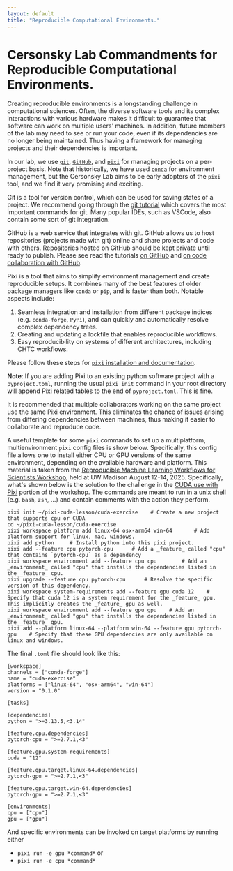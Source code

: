 ```yaml
---
layout: default
title: "Reproducible Computational Environments."
---
```


# Cersonsky Lab Commandments for Reproducible Computational Environments.

Creating reproducible environments is a longstanding challenge in computational sciences. Often, the diverse software tools and its complex interactions with various hardware makes it difficult to guarantee that software can work on multiple users' machines. In addition, future members of the lab may need to see or run your code, even if its dependencies are no longer being maintained. Thus having a framework for managing projects and their dependencies is important.

In our lab, we use [`git`](https://git-scm.com/), [`GitHub`](https://github.com/), and [`pixi`](https://pixi.sh/latest/) for managing projects on a per-project basis. Note that historically, we have used [`conda`](https://docs.conda.io/en/latest/) for environment management, but the Cersonsky Lab aims to be early adopters of the `pixi` tool, and we find it very promising and exciting.

Git is a tool for version control, which can be used for saving states of a project. We recommend going through the [git tutorial](https://education.molssi.org/python-package-best-practices/02-git.html) which covers the most important commands for git. Many popular IDEs, such as VSCode, also contain some sort of git integration.

GitHub is a web service that integrates with git. GitHub allows us to host repositories (projects made with git) online and share projects and code with others. Repositories hosted on GitHub should be kept private until ready to publish. Please see read the tutorials [on GitHub](https://education.molssi.org/python-package-best-practices/03-github.html) and [on code collaboration with GitHub](https://education.molssi.org/python-package-best-practices/07-collaboration.html).

Pixi is a tool that aims to simplify environment management and create reproducible setups. It combines many of the best features of older package managers like `conda` or `pip`, and is faster than both. Notable aspects include:

1. Seamless integration and installation from different package indices (e.g. `conda-forge`, `PyPi`), and can quickly and automatically resolve complex dependency trees. 
2. Creating and updating a lockfile that enables reproducible workflows.
3. Easy reproducibility on systems of different architectures, including CHTC workflows.

Please follow these steps for [`pixi` installation and documentation](https://pixi.sh/latest).

**Note**: If you are adding Pixi to an existing python software project with a `pyproject.toml`, running the usual `pixi init` command in your root directory will append Pixi related tables to the end of `pyproject.toml`. This is fine.

It is recommended that multiple collaborators working on the same project use the same Pixi environment. This eliminates the chance of issues arising from differing dependencies between machines, thus making it easier to collaborate and reproduce code.

A useful template for some `pixi` commands to set up a multiplatform, multienvironment `pixi` config files is show below. Specifically, this config file allows one to install either CPU or GPU versions of the same environment, depending on the available hardware and platform. This material is taken from the [Reproducible Machine Learning Workflows for Scientists Workshop](https://indico.global/event/14982/), held at UW Madison August 12-14, 2025. Specifically, what's shown below is the solution to the challenge in the [CUDA use with Pixi](https://carpentries-incubator.github.io/reproducible-ml-workflows/cuda-conda-pacakges.html#cuda-use-with-pixi) portion of the workshop. The commands are meant to run in a unix shell (e.g. `bash`, `zsh`, ...) and contain comments with the action they perform.

```
pixi init ~/pixi-cuda-lesson/cuda-exercise    # Create a new project that supports cpu or CUDA
cd ~/pixi-cuda-lesson/cuda-exercise
pixi workspace platform add linux-64 osx-arm64 win-64       # Add platform support for linux, mac, windows.
pixi add python     # Install python into this pixi project.
pixi add --feature cpu pytorch-cpu      # Add a _feature_ called "cpu" that contains `pytorch-cpu` as a dependency
pixi workspace environment add --feature cpu cpu        # Add an _environment_ called "cpu" that installs the dependencies listed in the _feature_ cpu.
pixi upgrade --feature cpu pytorch-cpu      # Resolve the specific version of this dependency.
pixi workspace system-requirements add --feature gpu cuda 12    # Specify that cuda 12 is a system requirement for the _feature_ gpu. This implicitly creates the _feature_ gpu as well.
pixi workspace environment add --feature gpu gpu    # Add an _environment_ called "gpu" that installs the dependencies listed in the _feature_ gpu.
pixi add --platform linux-64 --platform win-64 --feature gpu pytorch-gpu    # Specify that these GPU dependencies are only available on linux and windows.
```


The final `.toml` file should look like this:

```
[workspace]
channels = ["conda-forge"]
name = "cuda-exercise"
platforms = ["linux-64", "osx-arm64", "win-64"]
version = "0.1.0"

[tasks]

[dependencies]
python = ">=3.13.5,<3.14"

[feature.cpu.dependencies]
pytorch-cpu = ">=2.7.1,<3"

[feature.gpu.system-requirements]
cuda = "12"

[feature.gpu.target.linux-64.dependencies]
pytorch-gpu = ">=2.7.1,<3"

[feature.gpu.target.win-64.dependencies]
pytorch-gpu = ">=2.7.1,<3"

[environments]
cpu = ["cpu"]
gpu = ["gpu"]
```

And specific environments can be invoked on target platforms by running either
* `pixi run -e gpu *command*` or
* `pixi run -e cpu *command*`
